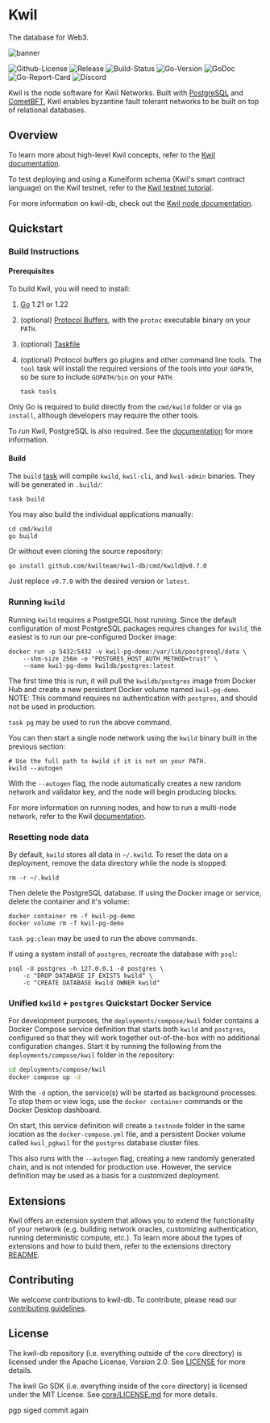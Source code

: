 # Kwil

The database for Web3.

![banner](./assets/kwil-banner.jpeg)

![Github-License](https://img.shields.io/badge/license-Apache%202.0-green)
![Release](https://img.shields.io/github/v/release/kwilteam/kwil-db)
![Build-Status](https://github.com/kwilteam/kwil-db/actions/workflows/ci.yaml/badge.svg)
![Go-Version](https://img.shields.io/github/go-mod/go-version/kwilteam/kwil-db)
![GoDoc](https://godoc.org/github.com/kwilteam/kwil-db?status.svg)
![Go-Report-Card](https://goreportcard.com/badge/github.com/kwilteam/kwil-db)
![Discord](https://img.shields.io/discord/819855804554543114?logo=discord)

Kwil is the node software for Kwil Networks. Built with [PostgreSQL](https://www.postgresql.org/) and [CometBFT](https://github.com/cometbft/cometbft), Kwil enables byzantine fault tolerant networks to be built on top of relational databases.

## Overview

To learn more about high-level Kwil concepts, refer to the [Kwil documentation](https://docs.kwil.com/docs/concepts).

To test deploying and using a Kuneiform schema (Kwil's smart contract language) on the Kwil testnet, refer to the [Kwil testnet tutorial](https://docs.kwil.com/docs/getting-started/create-a-database).

For more information on kwil-db, check out the [Kwil node documentation](https://docs.kwil.com/docs/node/quickstart).

## Quickstart

### Build Instructions

#### Prerequisites

To build Kwil, you will need to install:

1. [Go](https://golang.org/doc/install) 1.21 or 1.22
2. (optional) [Protocol Buffers](https://protobuf.dev/downloads/), with the `protoc` executable binary on your `PATH`.
3. (optional) [Taskfile](https://taskfile.dev/installation)
4. (optional) Protocol buffers go plugins and other command line tools. The `tool` task will install the required versions of the tools into your `GOPATH`, so be sure to include `GOPATH/bin` on your `PATH`.

    ```shell
    task tools
    ```

Only Go is required to build directly from the `cmd/kwild` folder or via `go install`, although developers may require the other tools.

To *run* Kwil, PostgreSQL is also required. See the [documentation](<https://docs.kwil.com/docs/daemon/installation>) for more information.

#### Build

The `build` [task](https://taskfile.dev/) will compile `kwild`, `kwil-cli`, and `kwil-admin` binaries. They will be generated in `.build/`:

```shell
task build
```

You may also build the individual applications manually:

```shell
cd cmd/kwild
go build
```

Or without even cloning the source repository:

```shell
go install github.com/kwilteam/kwil-db/cmd/kwild@v0.7.0
```

Just replace `v0.7.0` with the desired version or `latest`.

### Running `kwild`

Running `kwild` requires a PostgreSQL host running. Since the default
configuration of most PostgreSQL packages requires changes for `kwild`, the
easiest is to run our pre-configured Docker image:

```shell
docker run -p 5432:5432 -v kwil-pg-demo:/var/lib/postgresql/data \
    --shm-size 256m -e "POSTGRES_HOST_AUTH_METHOD=trust" \
    --name kwil-pg-demo kwildb/postgres:latest
```

The first time this is run, it will pull the `kwildb/postgres` image from Docker
Hub and create a new persistent Docker volume named `kwil-pg-demo`. NOTE: This
command requires no authentication with `postgres`, and should not be used in
production.

`task pg` may be used to run the above command.

You can then start a single node network using the `kwild` binary built in the previous section:

```shell
# Use the full path to kwild if it is not on your PATH.
kwild --autogen
```

With the `--autogen` flag, the node automatically creates a new random network
and validator key, and the node will begin producing blocks.

For more information on running nodes, and how to run a multi-node network, refer to the Kwil [documentation](https://docs.kwil.com/docs/node/quickstart).

### Resetting node data

By default, `kwild` stores all data in `~/.kwild`. To reset the data on a deployment, remove the data directory while the node is stopped:

```shell
rm -r ~/.kwild
```

Then delete the PostgreSQL database. If using the Docker image or service, delete the container and it's volume:

```shell
docker container rm -f kwil-pg-demo
docker volume rm -f kwil-pg-demo
```

`task pg:clean` may be used to run the above commands.

If using a system install of `postgres`, recreate the database with `psql`:

```shell
psql -U postgres -h 127.0.0.1 -d postgres \
    -c "DROP DATABASE IF EXISTS kwild" \
    -c "CREATE DATABASE kwild OWNER kwild"
```

### Unified `kwild` + `postgres` Quickstart Docker Service

For development purposes, the `deployments/compose/kwil` folder contains a
Docker Compose service definition that starts both `kwild` and `postgres`,
configured so that they will work together out-of-the-box with no additional
configuration changes. Start it by running the following from the
`deployments/compose/kwil` folder in the repository:

```sh
cd deployments/compose/kwil
docker compose up -d
```

With the `-d` option, the service(s) will be started as background processes. To
stop them or view logs, use the `docker container` commands or the Docker
Desktop dashboard.

On start, this service definition will create a `testnode` folder in the same
location as the `docker-compose.yml` file, and a persistent Docker volume called
`kwil_pgkwil` for the `postgres` database cluster files.

This also runs with the `--autogen` flag, creating a new randomly generated
chain, and is not intended for production use. However, the service definition
may be used as a basis for a customized deployment.

## Extensions

Kwil offers an extension system that allows you to extend the functionality of your network (e.g. building network oracles, customizing authentication, running deterministic compute, etc.). To learn more about the types of extensions and how to build them, refer to the extensions directory [README](extensions/README.md).

## Contributing

We welcome contributions to kwil-db. To contribute, please read our [contributing guidelines](CONTRIBUTING.md).

## License

The kwil-db repository (i.e. everything outside of the `core` directory) is licensed under the Apache License, Version 2.0. See [LICENSE](LICENSE) for more details.

The kwil Go SDK (i.e. everything inside of the `core` directory) is licensed under the MIT License. See [core/LICENSE.md](core/LICENSE.md) for more details.


pgp siged commit
again
